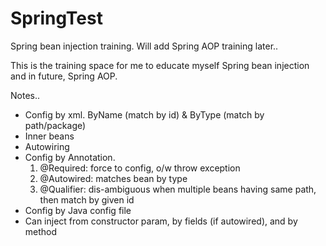 # SpringTest
Spring bean injection training. Will add Spring AOP training later..

This is the training space for me to educate myself Spring bean injection and in future, Spring AOP.

Notes..

- Config by xml. ByName (match by id) & ByType (match by path/package)
- Inner beans
- Autowiring
- Config by Annotation. 
  1. @Required: force to config, o/w throw exception
  2. @Autowired: matches bean by type
  3. @Qualifier: dis-ambiguous when multiple beans having same path, then match by given id
- Config by Java config file
- Can inject from constructor param, by fields (if autowired), and by method
